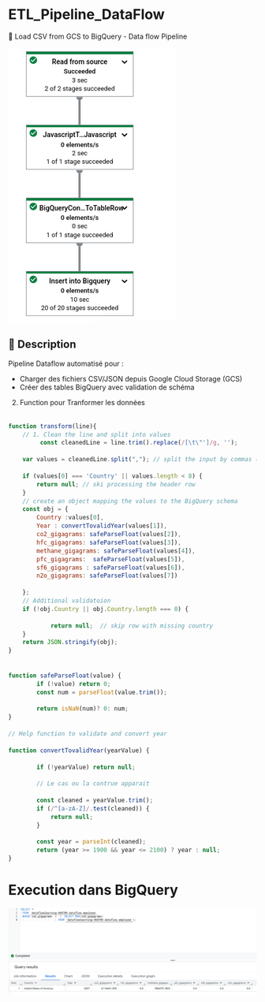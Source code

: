 # ETL_Pipeline_DataFlow

 🚀 Load CSV from GCS to BigQuery - Data flow Pipeline

![Sparkify Data Model](/Images/dataFlowPipeline.png)    


## 📝 Description
Pipeline Dataflow automatisé pour :
- Charger des fichiers CSV/JSON depuis Google Cloud Storage (GCS)
- Créer des tables BigQuery avec validation de schéma


2. Function pour Tranformer les données 

``` js

function transform(line){
    // 1. Clean the line and split into values
         const cleanedLine = line.trim().replace(/[\t\"']/g, '');

    var values = cleanedLine.split(","); // split the input by commas (CSV format)

    if (values[0] === 'Country' || values.length < 8) {
        return null; // ski processing the header row
    }
    // create an object mapping the values to the BigQuery schema 
    const obj = {
        Country :values[0],
        Year : convertTovalidYear(values[1]),
        co2_gigagrams: safeParseFloat(values[2]), 
        hfc_gigagrams: safeParseFloat(values[3]), 
        methane_gigagrams: safeParseFloat(values[4]), 
        pfc_gigagrams:  safeParseFloat(values[5]), 
        sf6_gigagrams : safeParseFloat(values[6]), 
        n2o_gigagrams: safeParseFloat(values[7]) 

    }; 
    // Additional validatoion
    if (!obj.Country || obj.Country.length === 0) {

            return null;  // skip row with missing country 
    }
    return JSON.stringify(obj); 
}


function safeParseFloat(value) {
        if (!value) return 0; 
        const num = parseFloat(value.trim()); 

        return isNaN(num)? 0: num; 
}

// Help function to validate and convert year

function convertTovalidYear(yearValue) {

        if (!yearValue) return null;     

        // Le cas ou la contrue apparait 

        const cleaned = yearValue.trim(); 
        if (/^[a-zA-Z]/.test(cleaned)) {
            return null; 
        }

        const year = parseInt(cleaned); 
        return (year >= 1900 && year <= 2100) ? year : null; 
}

```
# Execution dans BigQuery

![Sparkify Data Model](/Images/dataflow_Query.png)    

